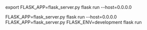 export FLASK_APP=flask_server.py
flask run --host=0.0.0.0

FLASK_APP=flask_server.py flask run --host=0.0.0.0
FLASK_APP=flask_server.py FLASK_ENV=development flask run
